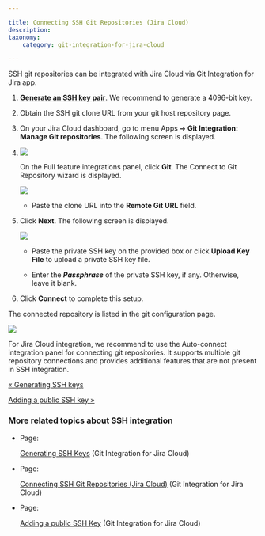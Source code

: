 ```yaml
---

title: Connecting SSH Git Repositories (Jira Cloud)
description:
taxonomy:
    category: git-integration-for-jira-cloud

---
```

SSH git repositories can be integrated with Jira Cloud via Git Integration for Jira app.

1.  [**Generate an SSH key pair**](/wiki/spaces/GITCLOUD/pages/1923023617/Working+with+SSH+keys). We recommend to generate a 4096-bit key.

2.  Obtain the SSH git clone URL from your git host repository page.

3.  On your Jira Cloud dashboard, go to menu Apps ➜ **Git Integration:** **Manage Git repositories**. The following screen is displayed.

4.  ![](https://bigbrassband.atlassian.net/wiki/download/thumbnails/1923023732/gitcloud-connect-ssh-repo(c).png?version=1&modificationDate=1631014765738&cacheVersion=1&api=v2&width=646&height=340)

    On the Full feature integrations panel, click **Git**. The Connect to Git Repository wizard is displayed.

    ![](https://bigbrassband.atlassian.net/wiki/download/thumbnails/1923023732/gitcloud-ssh-connect-gitrepo(c).png?version=1&modificationDate=1631014765746&cacheVersion=1&api=v2&width=544&height=382)
    *   Paste the clone URL into the **Remote Git URL** field.

5.  Click **Next**. The following screen is displayed.

    ![](https://bigbrassband.atlassian.net/wiki/download/thumbnails/1923023732/gitcloud-connect-ssh-repo-addkey(c).png?version=1&modificationDate=1631014765751&cacheVersion=1&api=v2&width=646&height=298)
    *   Paste the private SSH key on the provided box or click **Upload Key File** to upload a private SSH key file.

    *   Enter the _**Passphrase**_ of the private SSH key, if any. Otherwise, leave it blank.

6.  Click **Connect** to complete this setup.



The connected repository is listed in the git configuration page.

![](https://bigbrassband.atlassian.net/wiki/download/attachments/1923023732/gitcloud-connect-ssh-repo-cfg-list.png?version=1&modificationDate=1631014765755&cacheVersion=1&api=v2)

For Jira Cloud integration, we recommend to use the Auto-connect integration panel for connecting git repositories. It supports multiple git repository connections and provides additional features that are not present in SSH integration.

[« Generating SSH keys](/wiki/spaces/GITCLOUD/pages/1923023647/Generating+SSH+Keys)

[Adding a public SSH key »](/wiki/spaces/GITCLOUD/pages/1923023758/Adding+a+public+SSH+Key)

### More related topics about SSH integration

*   Page:

    [Generating SSH Keys](/wiki/spaces/GITCLOUD/pages/1923023647/Generating+SSH+Keys) (Git Integration for Jira Cloud)

*   Page:

    [Connecting SSH Git Repositories (Jira Cloud)](/wiki/spaces/GITCLOUD/pages/1923023732) (Git Integration for Jira Cloud)

*   Page:

    [Adding a public SSH Key](/wiki/spaces/GITCLOUD/pages/1923023758/Adding+a+public+SSH+Key) (Git Integration for Jira Cloud)